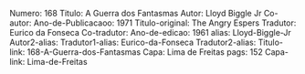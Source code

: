 Numero: 168
Titulo: A Guerra dos Fantasmas
Autor: Lloyd Biggle Jr
Co-autor: 
Ano-de-Publicacaoo: 1971
Titulo-original: The Angry Espers
Tradutor: Eurico da Fonseca
Co-tradutor: 
Ano-de-edicao: 1961
alias: Lloyd-Biggle-Jr
Autor2-alias: 
Tradutor1-alias: Eurico-da-Fonseca
Tradutor2-alias: 
Titulo-link: 168-A-Guerra-dos-Fantasmas
Capa: Lima de Freitas
pags: 152
Capa-link: Lima-de-Freitas